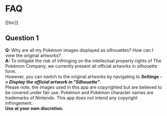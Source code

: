 # FAQ
[[toc]]
## Question 1
**Q:** Why are all my Pokémon images displayed as silhouettes? How can I view the original artworks? \
**A:** To mitigate the risk of infringing on the intellectual property rights of The Pokémon Company, we currently present all official artworks in silhouette form. \
However, you can switch to the original artworks by navigating to **_Settings -> Display the official artwork in "Silhouette"_**. \
Please note, the images used in this app are copyrighted but are believed to be covered under fair use. Pokémon and Pokémon character names are trademarks of Nintendo. This app does not intend any copyright infringement. \
**Use at your own discretion.**
